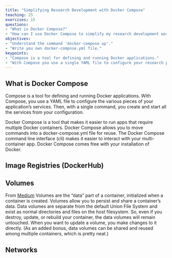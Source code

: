 ```yaml
---
title: "Simplifying Research Development with Docker Compose"
teaching: 25
exercises: 15
questions:
- "What is Docker Compose?"
- "How can I use Docker Compose to simplify my research development workflow?"
objectives:
- "Understand the command 'docker-compose up'."
- "Write you own docker-compose.yml file."
keypoints:
- "Compose is a tool for defining and running Docker applications."
- "With Compose you use a single YAML file to configure your research project as a Docker application and then a single command,`docker-compose up`, to create the container and start your application."
---
```


## What is Docker Compose

Compose is a tool for defining and running Docker applications. With Compose, you use a YAML file to configure the various pieces of your application’s services. Then, with a single command, you create and start all the services from your configuration.

Docker Compose is a tool that makes it easier to run apps that require multiple Docker containers. Docker Compose allows you to move commands into a docker-compose.yml file for reuse. The Docker Compose command line interface (cli) makes it easier to interact with your multi-container app. Docker Compose comes free with your installation of Docker.

## Image Registries (DockerHub)

## Volumes
From [Medium][introduction-to-containers-and-vms]
Volumes are the “data” part of a container, initialized when a container is created. Volumes allow you to persist and share a container’s data. Data volumes are separate from the default Union File System and exist as normal directories and files on the host filesystem. So, even if you destroy, update, or rebuild your container, the data volumes will remain untouched. When you want to update a volume, you make changes to it directly. (As an added bonus, data volumes can be shared and reused among multiple containers, which is pretty neat.)


## Networks


[introduction-to-containers-and-vms]: https://medium.freecodecamp.org/a-beginner-friendly-introduction-to-containers-vms-and-docker-79a9e3e119b

